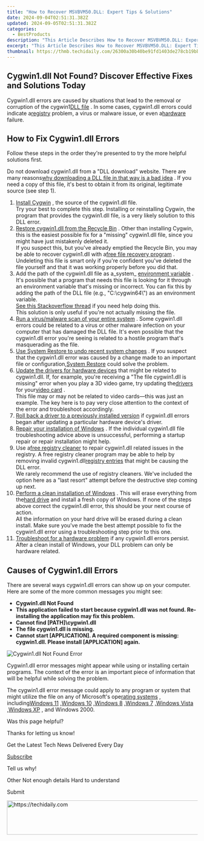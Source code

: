 ```yaml
---
title: "How to Recover MSVBVM50.DLL: Expert Tips & Solutions"
date: 2024-09-04T02:51:31.382Z
updated: 2024-09-05T02:51:31.382Z
categories:
  - BestProducts
description: "This Article Describes How to Recover MSVBVM50.DLL: Expert Tips & Solutions"
excerpt: "This Article Describes How to Recover MSVBVM50.DLL: Expert Tips & Solutions"
thumbnail: https://thmb.techidaily.com/26300a30b40be91fd1403de278cb19bb64bc0cc7c24d1ddb32b678a579f7aa1d.jpg
---
```


## Cygwin1.dll Not Found? Discover Effective Fixes and Solutions Today
 Cygwin1.dll errors are caused by situations that lead to the removal or corruption of the cygwin1[DLL file](https://www.lifewire.com/what-is-a-dll-file-2625852) . In some cases, cygwin1.dll errors could indicate a[registry](https://www.lifewire.com/windows-registry-2625992) problem, a virus or malware issue, or even a[hardware](https://www.lifewire.com/computer-hardware-2625895) failure.

## How to Fix Cygwin1.dll Errors

 Follow these steps in the order they're presented to try the more helpful solutions first.

 Do not download cygwin1.dll from a "DLL download" website. There are many reasons[why downloading a DLL file in that way is a bad idea](https://www.lifewire.com/important-reasons-not-to-download-dll-files-2624455) . If you need a copy of this file, it's best to obtain it from its original, legitimate source (see step 1).

1. [Install Cygwin](http://www.cygwin.com/) , the source of the cygwin1.dll file.  
 Try your best to complete this step. Installing or reinstalling Cygwin, the program that provides the cygwin1.dll file, is a very likely solution to this DLL error.
2. [Restore cygwin1.dll from the Recycle Bin](https://www.lifewire.com/how-to-restore-deleted-files-from-the-recycle-bin-2624515) . Other than installing Cygwin, this is the easiest possible fix for a "missing" cygwin1.dll file, since you might have just mistakenly deleted it.  
 If you suspect this, but you've already emptied the Recycle Bin, you may be able to recover cygwin1.dll with a[free file recovery program](https://www.lifewire.com/free-data-recovery-software-tools-2622893) .  
 Undeleting this file is smart only if you're confident you've deleted the file yourself and that it was working properly before you did that.
3. Add the path of the cygwin1.dll file as a_system_ [environment variable](https://www.lifewire.com/what-are-environment-variables-2625868) .  
 It's possible that a program that needs this file is looking for it through an environment variable that's missing or incorrect. You can fix this by adding the path of the DLL file (e.g., "C:\\cygwin64\\") as an environment variable.  
[See this Stackoverflow thread](https://stackoverflow.com/questions/6752578/the-program-cant-start-because-cygwin1-dll-is-missing-in-eclipse-cdt) if you need help doing this.  
 This solution is only useful if you're not actually missing the file.
4. [Run a virus/malware scan of your entire system](https://www.lifewire.com/properly-scan-your-computer-for-viruses-and-other-malware-2624526) . Some cygwin1.dll errors could be related to a virus or other malware infection on your computer that has damaged the DLL file. It's even possible that the cygwin1.dll error you're seeing is related to a hostile program that's masquerading as the file.
5. [Use System Restore to undo recent system changes](https://www.lifewire.com/how-to-use-system-restore-in-windows-2626131) . If you suspect that the cygwin1.dll error was caused by a change made to an important file or configuration,[System Restore](https://www.lifewire.com/what-is-system-restore-2626022) could solve the problem.
6. [Update the drivers for hardware devices](https://www.lifewire.com/how-to-update-drivers-in-windows-2619214) that might be related to cygwin1.dll. If, for example, you're receiving a "The file cygwin1.dll is missing" error when you play a 3D video game, try updating the[drivers](https://www.lifewire.com/what-is-a-device-driver-2625796) for your[video card](https://www.lifewire.com/what-is-a-video-card-2618161) .  
 This file may or may not be related to video cards—this was just an example. The key here is to pay very close attention to the context of the error and troubleshoot accordingly.
7. [Roll back a driver to a previously installed version](https://www.lifewire.com/how-to-roll-back-a-driver-in-windows-2619217) if cygwin1.dll errors began after updating a particular hardware device's driver.
8. [Repair your installation of Windows](https://www.lifewire.com/how-do-i-automatically-repair-windows-problems-2624907) . If the individual cygwin1.dll file troubleshooting advice above is unsuccessful, performing a startup repair or repair installation might help.
9. Use a[free registry cleaner](https://www.lifewire.com/free-registry-cleaners-2626176) to repair cygwin1.dll related issues in the registry. A free registry cleaner program may be able to help by removing invalid cygwin1.dll[registry entries](https://www.lifewire.com/what-is-a-registry-key-2625999) that might be causing the DLL error.  
 We rarely recommend the use of registry cleaners. We've included the option here as a "last resort" attempt before the destructive step coming up next.
10. [Perform a clean installation of Windows](https://www.lifewire.com/how-to-clean-install-windows-2624904) . This will erase everything from the[hard drive](https://www.lifewire.com/what-is-a-hard-disk-drive-2618152) and install a fresh copy of Windows. If none of the steps above correct the cygwin1.dll error, this should be your next course of action.  
 All the information on your hard drive will be erased during a clean install. Make sure you've made the best attempt possible to fix the cygwin1.dll error using a troubleshooting step prior to this one.
11. [Troubleshoot for a hardware problem](https://www.lifewire.com/fix-a-dll-issue-caused-by-a-hardware-problem-2624493) if any cygwin1.dll errors persist. After a clean install of Windows, your DLL problem can only be hardware related.

## Causes of Cygwin1.dll Errors

 There are several ways cygwin1.dll errors can show up on your computer. Here are some of the more common messages you might see:

* **Cygwin1.dll Not Found**
* **This application failed to start because cygwin1.dll was not found. Re-installing the application may fix this problem.**
* **Cannot find \[PATH\]\\cygwin1.dll**
* **The file cygwin1.dll is missing.**
* **Cannot start \[APPLICATION\]. A required component is missing: cygwin1.dll. Please install \[APPLICATION\] again.**

![Cygwin1.dll Not Found Error](https://www.lifewire.com/thmb/I6jgwW-jZA_zrd0Y72kCF8AHS_8=/1500x0/filters:no_upscale():max_bytes(150000):strip_icc():format(webp)/cygwin1-dll-error-message-a0253fe081a044c3aa2502b3ac420aaa.png)

 Cygwin1.dll error messages might appear while using or installing certain programs. The context of the error is an important piece of information that will be helpful while solving the problem.

 The cygwin1.dll error message could apply to any program or system that might utilize the file on any of Microsoft's ope[rating systems](https://www.lifewire.com/operating-systems-2625912) , including[Windows 11](https://www.lifewire.com/windows-11-5188930) ,[Windows 10](https://www.lifewire.com/windows-10-2626217) ,[Windows 8](https://www.lifewire.com/windows-8-2626235) ,[Windows 7](https://www.lifewire.com/windows-7-2626265) ,[Windows Vista](https://www.lifewire.com/windows-vista-2626311) ,[Windows XP](https://www.lifewire.com/windows-xp-2626354) , and Windows 2000.

Was this page helpful?

Thanks for letting us know!

 Get the Latest Tech News Delivered Every Day

[Subscribe](https://www.lifewire.com/#)

Tell us why!

 Other  Not enough details  Hard to understand

 Submit

<ins class="adsbygoogle"
     style="display:block"
     data-ad-format="autorelaxed"
     data-ad-client="ca-pub-7571918770474297"
     data-ad-slot="1223367746"></ins>



<ins class="adsbygoogle"
     style="display:block"
     data-ad-client="ca-pub-7571918770474297"
     data-ad-slot="8358498916"
     data-ad-format="auto"
     data-full-width-responsive="true"></ins>



<!-- affiliate ads begin -->
<a href="https://appsumo.8odi.net/c/5597632/2100530/7443" target="_top" id="2100530">
  <img src="//a.impactradius-go.com/display-ad/7443-2100530" border="0" alt="https://techidaily.com" width="728" height="90"/>
</a>
<img height="0" width="0" src="https://appsumo.8odi.net/i/5597632/2100530/7443" style="position:absolute;visibility:hidden;" border="0" />
<!-- affiliate ads end -->